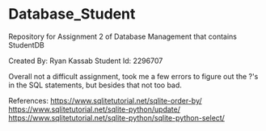 # Database_Student
Repository for Assignment 2 of Database Management that contains StudentDB

Created By: Ryan Kassab
Student Id: 2296707

Overall not a difficult assignment, took me a few errors to figure out the ?'s in the SQL statements, but besides that not too bad.

References:
https://www.sqlitetutorial.net/sqlite-order-by/
https://www.sqlitetutorial.net/sqlite-python/update/
https://www.sqlitetutorial.net/sqlite-python/sqlite-python-select/
